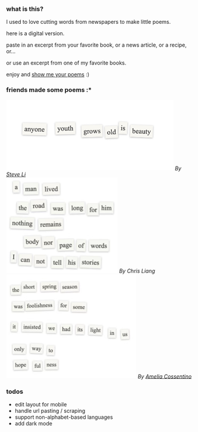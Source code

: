 ### what is this?
I used to love cutting words from newspapers to make little poems.

here is a digital version.

paste in an excerpt from your favorite book, or a news article, or a recipe, or...

or use an excerpt from one of my favorite books.

enjoy and [show me your poems](https://x.com/kbarley66) :) 

### friends made some poems :*
<img src="ex/steve.jpeg" alt="steve poem" width="450">
<i>By <a href="https://x.com/steveshenli">Steve Li</a></i>
<br>

<img src="ex/chris.png" alt="chris poem" width="300">
<i>By Chris Liang</i>
<br>

<img src="ex/amelia.png" alt="amelia poem" width="350">
<i>By <a href="https://www.instagram.com/ameliacomix/">Amelia Cossentino</a></i>

### todos
- edit layout for mobile
- handle url pasting / scraping
- support non-alphabet-based languages
- add dark mode
